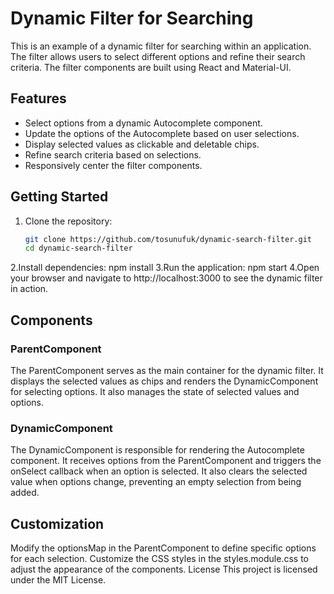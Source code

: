 # Dynamic Filter for Searching

This is an example of a dynamic filter for searching within an application. The filter allows users to select different options and refine their search criteria. The filter components are built using React and Material-UI.

## Features

- Select options from a dynamic Autocomplete component.
- Update the options of the Autocomplete based on user selections.
- Display selected values as clickable and deletable chips.
- Refine search criteria based on selections.
- Responsively center the filter components.

## Getting Started

1. Clone the repository:

   ```bash
   git clone https://github.com/tosunufuk/dynamic-search-filter.git
   cd dynamic-search-filter

2.Install dependencies:
   npm install
3.Run the application:
   npm start
4.Open your browser and navigate to http://localhost:3000 to see the dynamic filter in action.

   

  ## Components
   ### ParentComponent
   The ParentComponent serves as the main container for the dynamic filter. It displays the selected values as chips and renders the DynamicComponent for selecting options. It also manages the state of selected values and options.

  ### DynamicComponent
   The DynamicComponent is responsible for rendering the Autocomplete component. It receives options from the ParentComponent and triggers the onSelect callback when an option is selected. It also clears the selected value when options change, preventing an empty selection from being added.

   ## Customization
   Modify the optionsMap in the ParentComponent to define specific options for each selection.
   Customize the CSS styles in the styles.module.css to adjust the appearance of the components.
   License
   This project is licensed under the MIT License.
